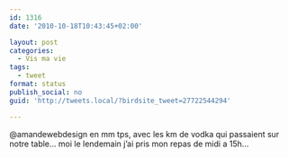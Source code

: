 ```yaml
---
id: 1316
date: '2010-10-18T10:43:45+02:00'

layout: post
categories:
  - Vis ma vie
tags:
  - tweet
format: status
publish_social: no
guid: 'http://tweets.local/?birdsite_tweet=27722544294'

---
```


@amandewebdesign en mm tps, avec les km de vodka qui passaient sur notre table… moi le lendemain j’ai pris mon repas de midi a 15h…